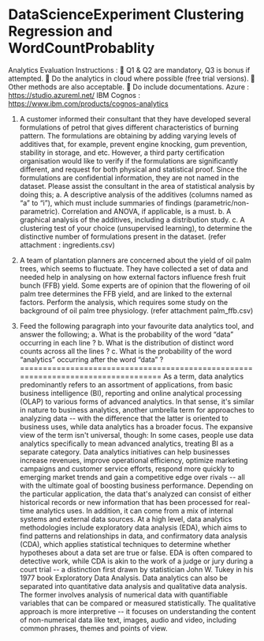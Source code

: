 # DataScienceExperiment Clustering Regression and WordCountProbablity

Analytics Evaluation Instructions :
 Q1 & Q2 are mandatory, Q3 is bonus if attempted.
 Do the analytics in cloud where possible (free trial versions).
 Other methods are also acceptable.
 Do include documentations.
Azure : https://studio.azureml.net/
IBM Cognos : https://www.ibm.com/products/cognos-analytics
1. A customer informed their consultant that they have developed several formulations of petrol that gives different characteristics of burning pattern. The formulations are obtaining by adding varying levels of additives that, for example, prevent engine knocking, gum prevention, stability in storage, and etc. However, a third party certification organisation would like to verify if the formulations are significantly different, and request for both physical and statistical proof. Since the formulations are confidential information, they are not named in the dataset.
Please assist the consultant in the area of statistical analysis by doing this;
a. A descriptive analysis of the additives (columns named as “a” to “i”), which must include summaries of findings (parametric/non-parametric). Correlation and ANOVA, if applicable, is a must.
b. A graphical analysis of the additives, including a distribution study.
c. A clustering test of your choice (unsupervised learning), to determine the distinctive number of formulations present in the dataset.
(refer attachment : ingredients.csv)
 
2. A team of plantation planners are concerned about the yield of oil palm trees, which seems to fluctuate. They have collected a set of data and needed help in analysing on how external factors influence fresh fruit bunch (FFB) yield. Some experts are of opinion that the flowering of oil palm tree determines the FFB yield, and are linked to the external factors. Perform the analysis, which requires some study on the background of oil palm tree physiology.
(refer attachment palm_ffb.csv)

3. Feed the following paragraph into your favourite data analytics tool, and answer the following;
a. What is the probability of the word “data” occurring in each line ?
b. What is the distribution of distinct word counts across all the lines ?
c. What is the probability of the word “analytics” occurring after the word “data” ?
==================================================================================
As a term, data analytics predominantly refers to an assortment of applications, from basic business intelligence (BI), reporting and online analytical processing (OLAP) to various forms of advanced analytics. In that sense, it's similar in nature to business analytics, another umbrella term for approaches to analyzing data -- with the difference that the latter is oriented to business uses, while data analytics has a broader focus. The expansive view of the term isn't universal, though: In some cases, people use data analytics specifically to mean advanced analytics, treating BI as a separate category. Data analytics initiatives can help businesses increase revenues, improve operational efficiency, optimize marketing campaigns and customer service efforts, respond more quickly to emerging market trends and gain a competitive edge over rivals -- all with the ultimate goal of boosting business performance. Depending on the particular application, the data that's analyzed can consist of either historical records or new information that has been processed for real-time analytics uses. In addition, it can come from a mix of internal systems and external data sources. At a high level, data analytics methodologies include exploratory data analysis (EDA), which aims to find patterns and relationships in data, and confirmatory data analysis (CDA), which applies statistical techniques to determine whether hypotheses about a data set are true or false. EDA is often compared to detective work, while CDA is akin to the work of a judge or jury during a court trial -- a distinction first drawn by statistician John W. Tukey in his 1977 book Exploratory Data Analysis. Data analytics can also be separated into quantitative data analysis and qualitative data analysis. The former involves analysis of numerical data with quantifiable variables that can be compared or measured statistically. The qualitative approach is more interpretive -- it focuses on understanding the content of non-numerical data like text, images, audio and video, including common phrases, themes and points of view.
  
